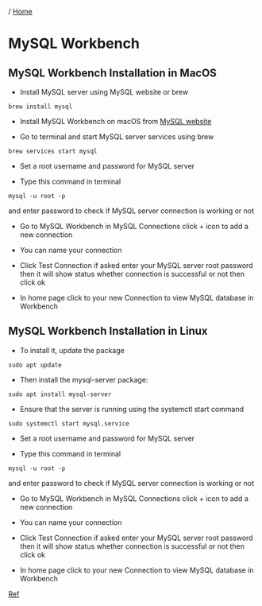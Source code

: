 / [Home](index.md)

# MySQL Workbench 

## MySQL Workbench Installation in MacOS

- Install MySQL server using MySQL website or brew
```
brew install mysql
``` 

- Install MySQL Workbench on macOS from [MySQL website](https://dev.mysql.com/downloads/workbench/)

- Go to terminal and start MySQL server services using brew
```
brew services start mysql
```

- Set a root username and password for MySQL server

- Type this command in terminal
```
mysql -u root -p
```
and enter password to check if MySQL server connection is working or not

- Go to MySQL Workbench in MySQL Connections click + icon to add a new connection

- You can name your connection

- Click Test Connection if asked enter your MySQL server root password then it will show status whether connection is successful or not
then click ok

- In home page click to your new Connection to view MySQL database in Workbench


## MySQL Workbench Installation in Linux

- To install it, update the package
```
sudo apt update
```

- Then install the mysql-server package:
```
sudo apt install mysql-server
```

- Ensure that the server is running using the systemctl start command  
```
sudo systemctl start mysql.service
```

- Set a root username and password for MySQL server

- Type this command in terminal
```
mysql -u root -p
```
and enter password to check if MySQL server connection is working or not

- Go to MySQL Workbench in MySQL Connections click + icon to add a new connection

- You can name your connection

- Click Test Connection if asked enter your MySQL server root password then it will show status whether connection is successful or not
then click ok

- In home page click to your new Connection to view MySQL database in Workbench

[Ref](https://www.digitalocean.com/community/tutorials/how-to-install-mysql-on-ubuntu-20-04)
